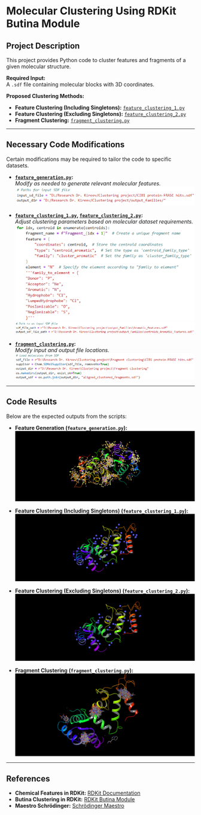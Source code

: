 # Molecular Clustering Using RDKit Butina Module  

## Project Description  
This project provides Python code to cluster features and fragments of a given molecular structure.  

**Required Input:**  
A `.sdf` file containing molecular blocks with 3D coordinates.  

**Proposed Clustering Methods:**  
- **Feature Clustering (Including Singletons):** [`feature_clustering_1.py`](feature_clustering_1.py)  
- **Feature Clustering (Excluding Singletons):** [`feature_clustering_2.py`](feature_clustering_2.py)  
- **Fragment Clustering:** [`fragment_clustering.py`](fragment_clustering.py)  

---

## Necessary Code Modifications  
Certain modifications may be required to tailor the code to specific datasets.  

- **[`feature_generation.py`](feature_generation.py):**  
  *Modify as needed to generate relevant molecular features.*  
  ![Feature Generation Code File Location](images/features_generation_code_change.png)  

- **[`feature_clustering_1.py`](feature_clustering_1.py), [`feature_clustering_2.py`](feature_clustering_2.py):**  
  *Adjust clustering parameters based on molecular dataset requirements.*  
  ![Feature Clustering Code Mol Block](images/feature_clusters_generation_code_change_1.png)
  ![Feature Clustering Code File Location](images/feature_clusters_generation_code_change_2.png)  

- **[`fragment_clustering.py`](fragment_clustering.py):**  
  *Modify input and output file locations.*  
  ![Fragment Clustering Code File Location](images/fragment_clusters_generation_code_change.png)  

---

## Code Results  
Below are the expected outputs from the scripts:  

- **Feature Generation (`feature_generation.py`):**  
  ![Feature Generation Output](images/features_ribbons.png)  

- **Feature Clustering (Including Singletons) (`feature_clustering_1.py`):**  
  ![Feature Clustering 1 Output](images/aromatic_clusters_ribbons_singletones.png)  

- **Feature Clustering (Excluding Singletons) (`feature_clustering_2.py`):**  
  ![Feature Clustering 2 Output](images/aromatic_clusters_ribbons_no_singletones.png)  

- **Fragment Clustering (`fragment_clustering.py`):**  
  ![Fragment Clustering Output](images/fragment_clusters_ribbons.png)  

---

## References  
- **Chemical Features in RDKit:** [RDKit Documentation](https://www.rdkit.org/docs/GettingStartedInPython.html#chemical-features-and-pharmacophores)  
- **Butina Clustering in RDKit:** [RDKit Butina Module](https://www.rdkit.org/docs/source/rdkit.ML.Cluster.Butina.html)  
- **Maestro Schrödinger:** [Schrödinger Maestro](https://www.schrodinger.com/platform/products/maestro/)  
